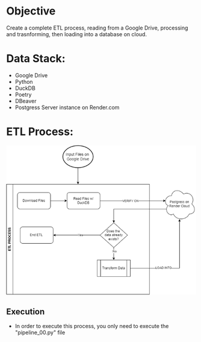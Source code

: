 # Objective

Create a complete ETL process, reading from a Google Drive, processing and trasnforming, then loading into a database on cloud.



# Data Stack:

- Google Drive
- Python
- DuckDB
- Poetry
- DBeaver
- Postgress Server instance on Render.com 


# ETL Process:
![etl-process](etl.png)


## Execution

- In order to execute this process, you only need to execute the "pipeline_00.py" file